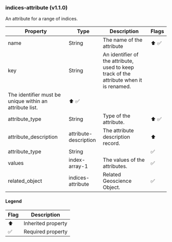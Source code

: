### indices-attribute (v1.1.0)
An attribute for a range of indices.

| Property | Type | Description | Flags |
|---|---|---|---|
| name | String | The name of the attribute | ⬆️ ✅ |
| key | String | An identifier of the attribute, used to keep track of the attribute when it is renamed.
The identifier must be unique within an attribute list. | ⬆️ ✅ |
| attribute_type | String | Type of the attribute. | ⬆️ ✅ |
| attribute_description | attribute-description | The attribute description record. | ⬆️ |
| attribute_type | String |  | ✅ |
| values | index-array-1 | The values of the attributes. | ✅ |
| related_object | indices-attribute | Related Geoscience Object. | ✅ |


#### Legend

| Flag | Description |
| --- | --- |
| ⬆️ | Inherited property |
| ✅ | Required property |

